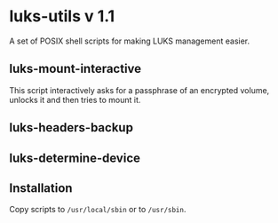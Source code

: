 luks-utils v 1.1
===================

A set of POSIX shell scripts for making LUKS management easier.

## luks-mount-interactive

This script interactively asks for a passphrase of an encrypted volume, unlocks it and then tries to mount it.

## luks-headers-backup
## luks-determine-device

## Installation

Copy scripts to `/usr/local/sbin` or to `/usr/sbin`.

